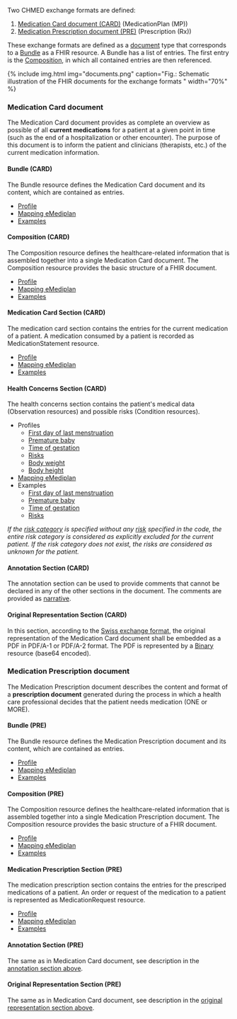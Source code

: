 Two CHMED exchange formats are defined:
1. [Medication Card document (CARD)](#medication-card-document) (MedicationPlan (MP))
2. [Medication Prescription document (PRE)](#medication-prescription-document) (Prescription (Rx))

These exchange formats are defined as a [document](https://hl7.org/fhir/R4/documents.html) type that corresponds to a [Bundle](https://hl7.org/fhir/R4/bundle.html) as a FHIR resource. A Bundle has a list of entries. The first entry is the [Composition](https://hl7.org/fhir/R4/composition.html), in which all contained entries are then referenced.

{% include img.html img="documents.png" caption="Fig.: Schematic illustration of the FHIR documents for the exchange formats " width="70%" %}

### Medication Card document
The Medication Card document provides as complete an overview as possible of all **current medications** for a patient at a given point in time (such as the end of a hospitalization or other encounter). The purpose of this document is to inform the patient and clinicians (therapists, etc.) of the current medication information.

#### Bundle (CARD)
The Bundle resource defines the Medication Card document and its content, which are contained as entries.
* [Profile](StructureDefinition-chmed-card-bundle.html)
* [Mapping eMediplan](StructureDefinition-chmed-card-bundle-mappings.html#mappings-for-emediplan-https-emediplan-ch-wp-content-uploads-202)
* [Examples](StructureDefinition-chmed-card-bundle-examples.html)

#### Composition (CARD)
The Composition resource defines the healthcare-related information that is assembled together into a single Medication Card document. The Composition resource provides the basic structure of a FHIR document.
* [Profile](StructureDefinition-chmed-card-composition.html)
* [Mapping eMediplan](StructureDefinition-chmed-card-composition-mappings.html#mappings-for-emediplan-https-emediplan-ch-wp-content-uploads-202)
* [Examples](StructureDefinition-chmed-card-composition-examples.html)

#### Medication Card Section (CARD)
The medication card section contains the entries for the current medication of a patient. A medication consumed by a patient is recorded as MedicationStatement resource.
* [Profile](StructureDefinition-chmed-card-medicationstatement.html)
* [Mapping eMediplan](StructureDefinition-chmed-card-medicationstatement-mappings.html#mappings-for-emediplan-https-emediplan-ch-wp-content-uploads-202)
* [Examples](StructureDefinition-chmed-card-medicationstatement-examples.html)

#### Health Concerns Section (CARD)
The health concerns section contains the patient's medical data (Observation resources) and possible risks (Condition resources).   
* Profiles
   * [First day of last menstruation](StructureDefinition-chmed-obs-dateoflastmenstruation.html)
   * [Premature baby](StructureDefinition-chmed-obs-prematurebaby.html)
   * [Time of gestation](StructureDefinition-chmed-obs-timeofgestation.html)
   * [Risks](StructureDefinition-chmed-condition-risks.html)
   * [Body weight](StructureDefinition-chmed-obs-bodyweight.html)
   * [Body height](StructureDefinition-chmed-obs-bodyheight.html)
* [Mapping eMediplan](StructureDefinition-chmed-card-medicationstatement-mappings.html#mappings-for-emediplan-https-emediplan-ch-wp-content-uploads-202)
* Examples
   * [First day of last menstruation](StructureDefinition-chmed-obs-dateoflastmenstruation-examples.html)
   * [Premature baby](StructureDefinition-chmed-obs-prematurebaby-examples.html)
   * [Time of gestation](StructureDefinition-chmed-obs-timeofgestation-examples.html)
   * [Risks](StructureDefinition-chmed-condition-risks-examples.html)

*If the [risk category](ValueSet-chmed-valueset-risks-category.html) is specified without any [risk](ValueSet-chmed-valueset-risks-cdscode.html) specified in the code, the entire risk category is considered as explicitly excluded for the current patient. If the risk category does not exist, the risks are considered as unknown for the patient.*

#### Annotation Section (CARD)
The annotation section can be used to provide comments that cannot be declared in any of the other sections in the document. The comments are provided as [narrative](http://hl7.org/fhir/R4/narrative.html#Narrative).

#### Original Representation Section (CARD)
In this section, according to the [Swiss exchange format](http://fhir.ch/ig/ch-emed/medication-card-document.html), the original representation of the Medication Card document shall be embedded as a PDF in PDF/A-1 or PDF/A-2 format. The PDF is represented by a [Binary](http://hl7.org/fhir/R4/binary.html) resource (base64 encoded). 



### Medication Prescription document
The Medication Prescription document describes the content and format of a **prescription document** generated during the process in which a health care professional decides that the patient needs medication (ONE or MORE).

#### Bundle (PRE)
The Bundle resource defines the Medication Prescription document and its content, which are contained as entries.
* [Profile](StructureDefinition-chmed-pre-bundle.html)
* [Mapping eMediplan](StructureDefinition-chmed-pre-bundle-mappings.html#mappings-for-emediplan-https-emediplan-ch-wp-content-uploads-202)
* [Examples](StructureDefinition-chmed-pre-bundle-examples.html)

#### Composition (PRE)
The Composition resource defines the healthcare-related information that is assembled together into a single Medication Prescription document. The Composition resource provides the basic structure of a FHIR document.
* [Profile](StructureDefinition-chmed-pre-composition.html)
* [Mapping eMediplan](StructureDefinition-chmed-pre-composition-mappings.html#mappings-for-emediplan-https-emediplan-ch-wp-content-uploads-202)
* [Examples](StructureDefinition-chmed-pre-composition-examples.html)

#### Medication Prescription Section (PRE)
The medication prescription section contains the entries for the prescriped medications of a patient. An order or request of the medication to a patient is represented as MedicationRequest resource.
* [Profile](StructureDefinition-chmed-pre-medicationrequest.html) 
* [Mapping eMediplan](StructureDefinition-chmed-pre-medicationrequest-mappings.html#mappings-for-emediplan-https-emediplan-ch-wp-content-uploads-202)
* [Examples](StructureDefinition-chmed-pre-medicationrequest-examples.html)

#### Annotation Section (PRE)
The same as in Medication Card document, see description in the [annotation section above](#annotation-section-card).

#### Original Representation Section (PRE)
The same as in Medication Card document, see description in the [original representation section above](#original-representation-section-card).
